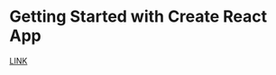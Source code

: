 # Getting Started with Create React App

[LINK](https://the-digitalacademy.github.io/kerkhood9-router-react-app/)
